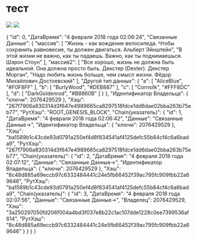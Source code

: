 # тест #
<img src="https://pp.userapi.com/c834103/v834103701/a6524/nSfNOUQABCQ.jpg"></img>
<img src="https://pp.userapi.com/c824410/v824410678/aa3b9/BjD_8nkcEK8.jpg"></img>

{
    "id": 0,
    "ДатаВремя": "4 февраля 2018 года 02:06:24",
    "Связанные Данные": {
        "массив": [
            "Жизнь - как вождение велосипеда. Чтобы сохранить равновесие, ты должен двигаться. Альберт Эйнштейн",
            "В этой жизни не важно, как ты падаешь. Важно, как ты поднимаешься. Шэрон Стоун"
        ],
        "массив2": [
            "Все хорошо, жизнь не должна быть идеальной. Она должна просто быть. Декстер (Dexter). Декстер Морган",
            "Надо любить жизнь больше, чем смысл жизни. Фёдор Михайлович Достоевский"
        ],
        "Другой тип данных": {
            "a": [
                "AliceBlue",
                "#F0F8FF"
            ],
            "b": [
                "BurlyWood",
                "#DEB887"
            ],
            "c": [
                "Cornsilk",
                "#FFF8DC"
            ],
            "d": [
                "DarkGoldenrod",
                "#B8860B"
            ]
        }
    },
    "Идентификатор Владельца": {
        "ключи": 2076429529
    },
    "Хэш": "267f7906a830314d3f647e4989665ca8297518fdce1dd6dae02bba263b75eb77",
    "РутХэш": "ROOT_GENESIS_BLOCK",
    "Chain(указатель)": {
        "id": 1,
        "ДатаВремя": "4 февраля 2018 года 02:06:42",
        "Данные": "Связанные Данные->",
        "Идентификатор Владельца": {
            "ключи": 2076429529
        },
        "Хэш": "ba1589b1c43cde93d0791a250ef4d8f834541af4125defc55b84cf4c6a6bada9",
        "РутХэш": "267f7906a830314d3f647e4989665ca8297518fdce1dd6dae02bba263b75eb77",
        "Chain(указатель)": {
            "id": 2,
            "ДатаВремя": "4 февраля 2018 года 02:07:12",
            "Данные": "Связанные Данные->",
            "Идентификатор Владельца": {
                "ключи": 2076429529
            },
            "Хэш": "8c48d885a69eccb97c6332484441c24e5fb66452f39ac795fc909fbb22a69646",
            "РутХэш": "ba1589b1c43cde93d0791a250ef4d8f834541af4125defc55b84cf4c6a6bada9",
            "Chain(указатель)": {
                "id": 3,
                "ДатаВремя": "4 февраля 2018 года 02:07:56",
                "Данные": "Связанные Данные->",
                "Владелец": 2076429529,
                "Хэш": "3a250297050fd206f004a4bd3f037e8b22c1ac107dde1228c0ee7399536af614",
                "РутХэш": "8c48d885a69eccb97c6332484441c24e5fb66452f39ac795fc909fbb22a69646"
            }
        }
    }
}
